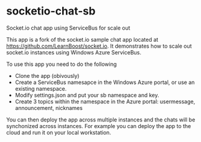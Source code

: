 socketio-chat-sb
================

Socket.io chat app using ServiceBus for scale out

This app is a fork of the socket.io sample chat app located at https://github.com/LearnBoost/socket.io. It demonstrates how to scale out socket.io instances using Windows Azure ServiceBus.

To use this app you need to do the following

* Clone the app (obivously)
* Create a ServiceBus namesapce in the Windows Azure portal, or use an existing namespace.
* Modify settings.json and put your sb namespace and key.
* Create 3 topics within the namespace in the Azure portal: usermessage, announcement, nicknames

You can then deploy the app across multiple instances and the chats will be synchonized across instances. For example you can deploy the app to the cloud and run it on your local workstation.